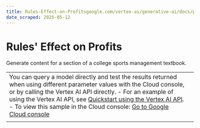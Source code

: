 ```yaml
---
title: Rules-Effect-on-Profitsgoogle.com/vertex-ai/generative-ai/docs/prompt-gallery/samples/write_and_generate_rules__effect_on_profits
date_scraped: 2025-05-12
---
```


# Rules' Effect on Profits 

Generate content for a section of a college sports management textbook.

| | |
| --- | --- |
| You can query a model directly and test the results returned when using different parameter values with the Cloud console, or by calling the Vertex AI API directly. - For an example of using the Vertex AI API, see [Quickstart using the Vertex AI API](../../start/quickstarts/api-quickstart.md). - To view this sample in the Cloud console: [Go to Google Cloud console](https://console.cloud.google.com/vertex-ai/generative/language/prompt-examples/Rules'%20Effect%20on%20Profits) | |
| | | | --- | | **System instructions** | | | As an instructor in a college sports management course, generate a quality textbook-suitable section as described in the user input and based on the relevant information provided below. Instructions: 1. Output your response in several sections in bold using Markdown format for added readability. 2. Include the year the change was made in parentheses beside the rule change noted. 3. Answer the user's query in a professional tone. 4. Thoroughly explain concepts from a business standpoint. 5. Use the provided information, user input, and your existing knowledge only to formulate a response. 6. Keep each explanation to no more than 2 paragraphs or fewer than 250 words. Relevant information: 2024 Season: - To avoid delays, the pitch clock will restart as soon as the pitcher receives a fresh ball from the umpire following any dead ball situation. - With runners on base, the pitch clock will now display an 18-second countdown, giving pitchers slightly less time to deliver. - Limiting strategic delays, teams will be restricted to 4 mound visits per game. However, they'll gain an additional visit in the ninth inning (or the final inning if a game concludes early) if they've already exhausted their initial allotment. - In an effort to promote more exciting base running, all ballparks will see their base paths widened to between 18 and 24 inches. A runner's actions will be deemed legal as long as both feet remain within the dirt portion of the base path. - To ensure preparedness, the starting pitcher conducting warm-up throws must now face at least 1 batter, barring any injuries during the process. 2023 Season: - A revolutionary pitch clock system was introduced, bringing with it several key changes: - A standardized 30-second time limit between each batter's appearance within each half-inning was implemented. - A timer between pitches was introduced, granting 15 seconds with empty bases and 20 seconds with runners on. - Pitchers must initiate their pitching motion before the pitch clock expires, with a violation resulting in an automatic ball. - Batters are required to be in the batter's box and alert to the pitcher with a minimum of 8 seconds remaining on the clock. Failing to do so results in an automatic strike. - The timer resets when the pitcher disengages from the rubber (e.g., pickoff attempts, stepping off) with runners on base. - Only 2 disengagements are permitted per plate appearance, though this count resets if a runner advances. Mound visits, injury timeouts, and offensive team timeouts do not affect this limit. - A third disengagement that doesn't result in a successful pickoff attempt is ruled a balk, advancing all runners 1 base. - Teams that have used all 5 mound visits before the ninth inning will receive an additional visit in that inning. - Umpires retain the discretion to grant extra time in exceptional circumstances. - New restrictions were placed on infield shifts: - Teams must position a minimum of 4 players in the infield, with at least 2 on either side of second base. - All infielders must have both feet on or within the outer boundary of the marked infield while the pitcher is on the rubber. - Switching sides of the infield by infielders before the pitch is released is prohibited. - Should infielders be improperly positioned at the time of the pitch, the offensive team can choose to accept the play's outcome or receive an automatic ball. - All 3 bases were enlarged, increasing from 15 to 18 inches. Further changes announced on February 13, 2023: - Regular-season games adopted the WBSC softball extra innings rule, placing a runner on second base at the start of every extra inning. This rule, first used by the WBSC in 2008, was previously implemented in MLB during the 2020, 2021, and 2022 seasons. - Rules regarding position players pitching were modified. While previously allowed when a team held a 6-run lead, new stipulations dictate that: - Leading teams can only utilize a position player as a pitcher in the ninth inning with a lead of 10 runs or more. - Trailing teams, however, can employ a position player as a pitcher at any point when behind by 8 or more runs. - The use of position players as pitchers in extra innings remains unrestricted. 2022 Season: - The temporary rule from 2020 and 2021, mandating 7-inning doubleheaders, was revoked. - The National League permanently adopted the designated hitter, a rule previously implemented temporarily in 2020 and removed in 2021. - Tie-breaker games at the end of the regular season were eliminated, replaced by statistical tiebreakers. - The playoff system underwent a significant overhaul: - Twelve teams now qualify for the postseason, with division winners (seeds 1-3) and 3 wild card teams (seeds 4-6) in each league. - The top 2 seeds in each league receive a bye, advancing directly to the Division Series. - The lowest-seeded division winner and the 3 wild card teams (seeded by regular season record) compete in a best-of-3 Wild Card round, hosted entirely by the higher seed. Matchups pit the 3-seed against the 6-seed and the 4-seed against the 5-seed. - The bracket is no longer re-seeded. The 1-seed faces the winner of the 4-seed/5-seed series, and the 2-seed faces the winner of the 3-seed/6-seed series in the Division Series. Other changes introduced throughout the 2022 season: - A temporary rule, nicknamed the "Ohtani rule," allowed starting pitchers who were also in the batting order to remain in the game as a designated hitter even after being replaced on the mound. - The automatic runner on second base rule for extra innings, initially repealed, was reinstated for the 2022 season. - Rosters were temporarily expanded from 26 to 28 players until May 2 due to a shortened spring training. - PitchCom, a wireless system for catchers to relay pitch requests, was approved for use by all teams. - The implementation of a 13-pitcher roster limit was delayed, first to May 30 and later to June 20. 2021 Season: - Several temporary rules from the 2020 season, including the automatic runner on second base for extra innings and 7-inning doubleheaders, were extended. - Rules regarding suspended games were also carried over, addressing scenarios where games couldn't continue due to unforeseen circumstances. - The active roster size remained at 26 players, a change initially planned for 2020. - Plans for a 13-pitcher limit and restrictions on position player pitching were postponed. - COVID-19 protocols from 2020 remained in effect. Some relaxation of these rules could occur if the team had an 85% vaccination rate among tier-1 staff. - 10-game suspension for any player found using foreign substances on the baseball. | Prompt Freeform Since 2021, many changes have been made to Major League Baseball rules. How have these changes affected player safety, fan attendance, and game viewership on television? How could changes to player safety help a team's bottom line? How have these specific items affected team profit margins? Have they overall been positive or negative effects and why? Explain in as much detail as possible. Use examples of specific rules as much as possible. Response **I. Impact of Rule Changes on Player Safety** The rule changes implemented since 2021 have demonstrably improved player safety in MLB. The widening of bases (2023) from 15 to 18 inches, and further to 18-24 inches (2024), reduces collisions at bases, a common cause of injury. Similarly, the restrictions on infield shifts (2023), requiring a minimum of four infielders with two on each side of second base, lessen the likelihood of hard-hit balls resulting in injuries to infielders. While precise data correlating these rule changes to injury rates is not readily available within this context, the inherent design of these changes points towards a reduction in collision-related injuries. **II. Impact of Rule Changes on Fan Attendance and Television Viewership** The impact of rule changes on fan attendance and television viewership is complex and difficult to isolate from other factors (e.g., economic conditions, team performance, and broader interest in baseball). The introduction of the pitch clock (2023, 2024) and other pace-of-play initiatives aims to shorten game times, potentially increasing fan engagement and viewership by making games more accessible and exciting. The increased pace could also lead to higher attendance as fans can fit more games into their schedules. However, whether these changes have *actually* increased attendance or viewership requires further empirical analysis beyond the scope of this information. **III. Impact of Player Safety on a Team's Bottom Line** Improved player safety directly benefits a team's bottom line. Reduced injuries translate to lower medical expenses, fewer missed games (and thus, less need for expensive replacement players), and a more consistent team performance. A healthy roster is a more productive roster, leading to improved on-field results, which in turn attracts more fans, sponsors, and higher broadcast revenue. For example, the avoidance of a season-ending injury to a star player could save millions in lost revenue from ticket sales, merchandise, and broadcasting rights. **IV. Impact of Rule Changes on Team Profit Margins** The financial impact of the rule changes is multifaceted. While some changes, like the expanded playoffs (2022), might increase revenue through additional playoff games, other changes, such as the increased pace of play, could potentially reduce revenue from concessions if games are shorter. The net effect on profit margins is uncertain without detailed financial data from MLB teams. However, the potential for increased fan engagement and viewership due to faster-paced games, coupled with reduced injury costs, suggests a *potential* for positive effects on team profit margins. The long-term effects will require further study. **V. Overall Positive or Negative Effects** The overall effect of the rule changes since 2021 is likely positive, though the extent of this positivity requires further quantitative analysis. The improvements in player safety are a clear benefit, and the potential for increased fan engagement and viewership due to faster-paced games is significant. While some revenue streams might be affected, the potential for increased revenue from improved team performance and fan interest outweighs the potential negatives. The long-term effects will depend on the continued success of these rule changes in achieving their intended goals. | | | | | --- | --- | | **Model:** | gemini-1.5-flash-002 | | **Temperature:** | 0.2 | | **Max output tokens:** | 8192 | | **TopK:** | 40.0 | | **TopP:** | 0.95 | |